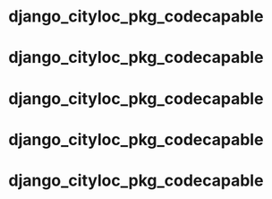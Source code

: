 # django_cityloc_pkg_codecapable
# django_cityloc_pkg_codecapable
# django_cityloc_pkg_codecapable
# django_cityloc_pkg_codecapable
# django_cityloc_pkg_codecapable
